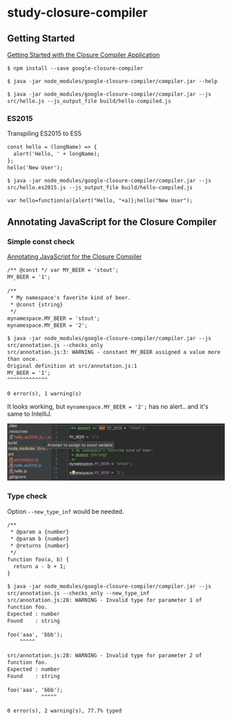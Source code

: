 # study-closure-compiler

## Getting Started

[Getting Started with the Closure Compiler Application](https://developers.google.com/closure/compiler/docs/gettingstarted_app)

```
$ npm install --save google-closure-compiler
```

```$xslt
$ java -jar node_modules/google-closure-compiler/compiler.jar --help
```

```$xslt
$ java -jar node_modules/google-closure-compiler/compiler.jar --js src/hello.js --js_output_file build/hello-compiled.js
```

### ES2015

Transpiling ES2015 to ES5

```$xslt
const hello = (longName) => {
  alert('Hello, ' + longName);
};
hello('New User');
```

```$xslt
$ java -jar node_modules/google-closure-compiler/compiler.jar --js src/hello.es2015.js --js_output_file build/hello-compiled.js
```

```$xslt
var hello=function(a){alert("Hello, "+a)};hello("New User");
```

## Annotating JavaScript for the Closure Compiler 

### Simple const check

[Annotating JavaScript for the Closure Compiler](https://github.com/google/closure-compiler/wiki/Annotating-JavaScript-for-the-Closure-Compiler)

```$xslt
/** @const */ var MY_BEER = 'stout';
MY_BEER = '1';

/**
 * My namespace's favorite kind of beer.
 * @const {string}
 */
mynamespace.MY_BEER = 'stout';
mynamespace.MY_BEER = '2';
```

```$xslt
$ java -jar node_modules/google-closure-compiler/compiler.jar --js src/annotation.js --checks_only
src/annotation.js:3: WARNING - constant MY_BEER assigned a value more than once.
Original definition at src/annotation.js:1
MY_BEER = '1';
^^^^^^^^^^^^^

0 error(s), 1 warning(s)
```

It looks working, but `mynamespace.MY_BEER = '2';` has no alert.. and it's same to IntelliJ.

![alert](./.resources/annotation_js_-_study-closure-compiler_-____workspaces_sandbox_study-closure-compiler_.png)

### Type check

Option `--new_type_inf` would be needed.

```$xslt
/**
 * @param a {number}
 * @param b {number}
 * @returns {number}
 */
function foo(a, b) {
  return a - b + 1;
}
```

```$xslt
$ java -jar node_modules/google-closure-compiler/compiler.jar --js src/annotation.js --checks_only --new_type_inf
src/annotation.js:28: WARNING - Invalid type for parameter 1 of function foo.
Expected : number
Found    : string

foo('aaa', 'bbb');
    ^^^^^

src/annotation.js:28: WARNING - Invalid type for parameter 2 of function foo.
Expected : number
Found    : string

foo('aaa', 'bbb');
           ^^^^^

0 error(s), 2 warning(s), 77.7% typed
```

